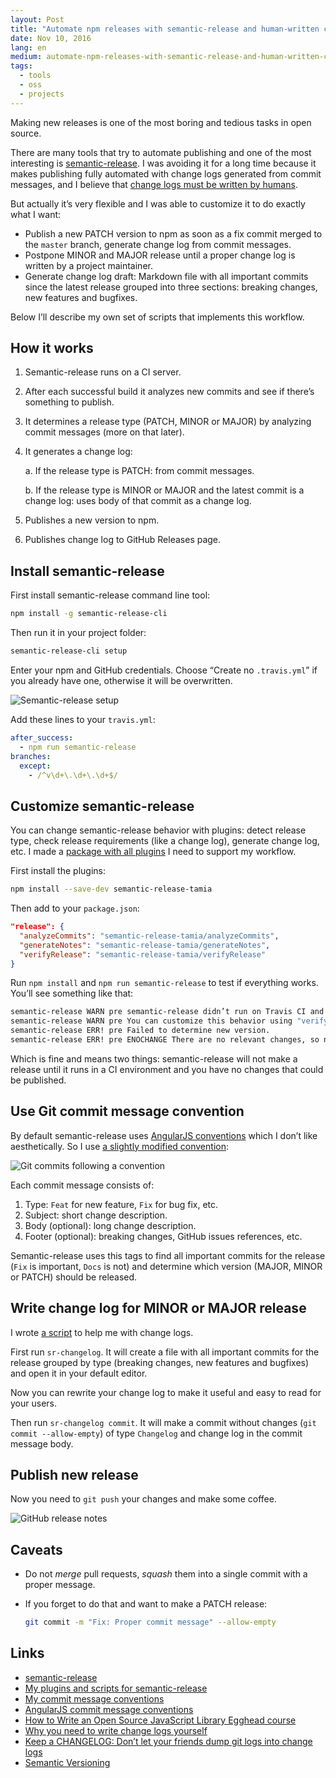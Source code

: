 ```yaml
---
layout: Post
title: "Automate npm releases with semantic-release and human-written change logs"
date: Nov 10, 2016
lang: en
medium: automate-npm-releases-with-semantic-release-and-human-written-change-logs-2adb1dce487
tags:
  - tools
  - oss
  - projects
---
```


Making new releases is one of the most boring and tedious tasks in open source.

There are many tools that try to automate publishing and one of the most interesting is [semantic-release](https://github.com/semantic-release/semantic-release). I was avoiding it for a long time because it makes publishing fully automated with change logs generated from commit messages, and I believe that [change logs must be written by humans](http://blog.sapegin.me/all/changelog).

But actually it’s very flexible and I was able to customize it to do exactly what I want:

* Publish a new PATCH version to npm as soon as a fix commit merged to the `master` branch, generate change log from commit messages.
* Postpone MINOR and MAJOR release until a proper change log is written by a project maintainer.
* Generate change log draft: Markdown file with all important commits since the latest release grouped into three sections: breaking changes, new features and bugfixes.

Below I’ll describe my own set of scripts that implements this workflow.

## How it works

1. Semantic-release runs on a CI server.

2. After each successful build it analyzes new commits and see if there’s something to publish.

3. It determines a release type (PATCH, MINOR or MAJOR) by analyzing commit messages (more on that later).

4. It generates a change log:

   a. If the release type is PATCH: from commit messages.

   b. If the release type is MINOR or MAJOR and the latest commit is a change log: uses body of that commit as a change log.

5. Publishes a new version to npm.

6. Publishes change log to GitHub Releases page.

## Install semantic-release

First install semantic-release command line tool:

```bash
npm install -g semantic-release-cli
```

Then run it in your project folder:

```bash
semantic-release-cli setup
```

Enter your npm and GitHub credentials. Choose “Create no `.travis.yml`” if you already have one, otherwise it will be overwritten.

![Semantic-release setup](/images/semantic-release.png)

Add these lines to your `travis.yml`:

```yaml
after_success:
  - npm run semantic-release
branches:
  except:
    - /^v\d+\.\d+\.\d+$/
```

## Customize semantic-release

You can change semantic-release behavior with plugins: detect release type, check release requirements (like a change log), generate change log, etc. I made a [package with all plugins](https://github.com/tamiadev/semantic-release-tamia) I need to support my workflow.

First install the plugins:

```bash
npm install --save-dev semantic-release-tamia
```

Then add to your `package.json`:

```json
"release": {
  "analyzeCommits": "semantic-release-tamia/analyzeCommits",
  "generateNotes": "semantic-release-tamia/generateNotes",
  "verifyRelease": "semantic-release-tamia/verifyRelease"
}
```

Run `npm install` and `npm run semantic-release` to test if everything works. You’ll see something like that:

```bash
semantic-release WARN pre semantic-release didn’t run on Travis CI and therefore a new version won’t be published.
semantic-release WARN pre You can customize this behavior using "verifyConditions" plugins: git.io/sr-plugins
semantic-release ERR! pre Failed to determine new version.
semantic-release ERR! pre ENOCHANGE There are no relevant changes, so no new version is released.
```

Which is fine and means two things: semantic-release will not make a release until it runs in a CI environment and you have no changes that could be published.

## Use Git commit message convention

By default semantic-release uses [AngularJS conventions](https://docs.google.com/document/d/1QrDFcIiPjSLDn3EL15IJygNPiHORgU1_OOAqWjiDU5Y/edit#) which I don’t like aesthetically. So I use [a slightly modified convention](https://github.com/tamiadev/semantic-release-tamia/blob/master/Convention.md):

![Git commits following a convention](/images/commits.png)

Each commit message consists of:

1. Type: `Feat` for new feature, `Fix` for bug fix, etc.
2. Subject: short change description.
3. Body (optional): long change description.
4. Footer (optional): breaking changes, GitHub issues references, etc.

Semantic-release uses this tags to find all important commits for the release (`Fix` is important, `Docs` is not) and determine which version (MAJOR, MINOR or PATCH) should be released.

## Write change log for MINOR or MAJOR release

I wrote [a script](https://github.com/tamiadev/semantic-release-tamia#release-process) to help me with change logs.

First run `sr-changelog`. It will create a file with all important commits for the release grouped by type (breaking changes, new features and bugfixes) and open it in your default editor.

Now you can rewrite your change log to make it useful and easy to read for your users.

Then run `sr-changelog commit`. It will make a commit without changes (`git commit --allow-empty`) of type `Changelog` and change log in the commit message body.

## Publish new release

Now you need to `git push` your changes and make some coffee.

![GitHub release notes](/images/github-release.png)

## Caveats

* Do not _merge_ pull requests, _squash_ them into a single commit with a proper message.

* If you forget to do that and want to make a PATCH release:

  ```bash
  git commit -m "Fix: Proper commit message" --allow-empty
  ```

## Links

* [semantic-release](https://github.com/semantic-release/semantic-release)
* [My plugins and scripts for semantic-release](https://github.com/tamiadev/semantic-release-tamia)
* [My commit message conventions](https://github.com/tamiadev/semantic-release-tamia/blob/master/Convention.md)
* [AngularJS commit message conventions](https://docs.google.com/document/d/1QrDFcIiPjSLDn3EL15IJygNPiHORgU1_OOAqWjiDU5Y/edit#)
* [How to Write an Open Source JavaScript Library Egghead course](https://egghead.io/lessons/javascript-how-to-write-a-javascript-library-automating-releases-with-semantic-release)
* [Why you need to write change logs yourself](http://blog.sapegin.me/all/changelog)
* [Keep a CHANGELOG: Don’t let your friends dump git logs into change logs](http://keepachangelog.com/)
* [Semantic Versioning](http://semver.org/)

